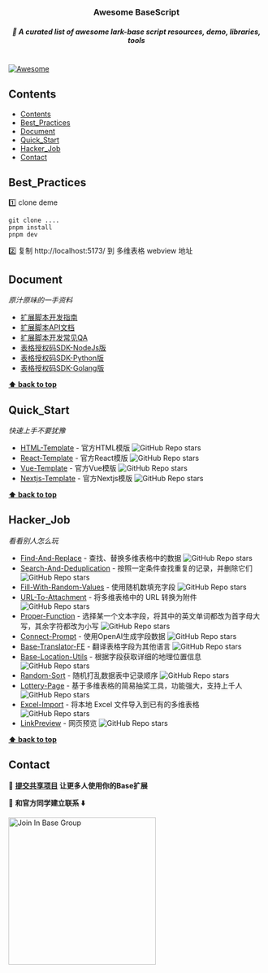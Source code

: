 
<h3 align='center'>Awesome BaseScript</h3>
<h5 align='center'>🍻 A curated list of awesome lark-base script resources, demo, libraries, tools</h5>

#
[![Awesome](https://cdn.rawgit.com/sindresorhus/awesome/d7305f38d29fed78fa85652e3a63e154dd8e8829/media/badge.svg)](https://github.com/sindresorhus/awesome)



## Contents

- [Contents](#contents)
- [Best\_Practices](#best_practices)
- [Document](#document)
- [Quick\_Start](#quick_start)
- [Hacker\_Job](#hacker_job)
- [Contact](#contact)
## Best_Practices

1️⃣ clone deme
```
git clone ....
pnpm install
pnpm dev
```
2️⃣ 复制 http://localhost:5173/ 到 多维表格 webview 地址


## Document
_原汁原味的一手资料_

- [扩展脚本开发指南](https://bytedance.feishu.cn/docx/HazFdSHH9ofRGKx8424cwzLlnZc)
- [扩展脚本API文档](https://bytedance.feishu.cn/docx/HjCEd1sPzoVnxIxF3LrcKnepnUf)
- [扩展脚本开发常见QA](https://bytedance.feishu.cn/docx/QpMLdHkoporxOHxya5mcxhxln6f)
- [表格授权码SDK-NodeJs版](https://bytedance.feishu.cn/wiki/Idp0wzDNRi5ALZkCsSZcB9y4nSb)
- [表格授权码SDK-Python版](https://bytedance.feishu.cn/wiki/E95iw3QohiOOolkjmXwcVsC5nae)
- [表格授权码SDK-Golang版](https://bytedance.feishu.cn/docx/T7p3dIDILoaV6KxpKvRclV1Znrg)
  
**[⬆ back to top](#contents)**
  

## Quick_Start
_快速上手不要犹豫_
- [HTML-Template](https://github.com/ConnectAI-E/BaseScript-HTML-Template) - 官方HTML模版 ![GitHub Repo stars](https://img.shields.io/github/stars/ConnectAI-E/BaseScript-HTML-Template)
- [React-Template](https://github.com/ConnectAI-E/BaseScript-React-Template) - 官方React模版 ![GitHub Repo stars](https://img.shields.io/github/stars/ConnectAI-E/BaseScript-React-Template)
- [Vue-Template](https://github.com/ConnectAI-E/BaseScript-Vue-Template) - 官方Vue模版 ![GitHub Repo stars](https://img.shields.io/github/stars/ConnectAI-E/BaseScript-Vue-Template)
- [Nextjs-Template](https://github.com/ConnectAI-E/BaseScript-Nextjs-Template) - 官方Nextjs模版 ![GitHub Repo stars](https://img.shields.io/github/stars/ConnectAI-E/BaseScript-Nextjs-Template)

**[⬆ back to top](#contents)**

## Hacker_Job
_看看别人怎么玩_
- [Find-And-Replace](https://github.com/ConnectAI-E/BaseScipt-FindAndReplace) - 查找、替换多维表格中的数据 ![GitHub Repo stars](https://img.shields.io/github/stars/ConnectAI-E/BaseScipt-FindAndReplace)
- [Search-And-Deduplication](https://github.com/ConnectAI-E/BaseScript-SearchAndDeduplication) - 按照一定条件查找重复的记录，并删除它们 ![GitHub Repo stars](https://img.shields.io/github/stars/ConnectAI-E/BaseScript-SearchAndDeduplication)
- [Fill-With-Random-Values](https://github.com/ConnectAI-E/BaseScript-FillwithRandomValues) - 使用随机数填充字段 ![GitHub Repo stars](https://img.shields.io/github/stars/ConnectAI-E/BaseScript-FillwithRandomValues)
- [URL-To-Attachment](https://github.com/ConnectAI-E/BaseScript-URLtoAttachment) - 将多维表格中的 URL 转换为附件 ![GitHub Repo stars](https://img.shields.io/github/stars/ConnectAI-E/BaseScript-URLtoAttachment)
- [Proper-Function](https://github.com/ConnectAI-E/BaseScript-ProperFunction) - 选择某一个文本字段，将其中的英文单词都改为首字母大写，其余字符都改为小写 ![GitHub Repo stars](https://img.shields.io/github/stars/ConnectAI-E/BaseScript-ProperFunction)
- [Connect-Prompt](https://github.com/ConnectAI-E/BaseScript-ConnectPrompt) -  使用OpenAI生成字段数据 ![GitHub Repo stars](https://img.shields.io/github/stars/ConnectAI-E/BaseScript-ConnectPrompt)
- [Base-Translator-FE](https://github.com/ConnectAI-E/BaseScript-BaseTranslatorFE) - 翻译表格字段为其他语言 ![GitHub Repo stars](https://img.shields.io/github/stars/ConnectAI-E/BaseScript-BaseTranslatorFE)
- [Base-Location-Utils](https://github.com/ConnectAI-E/BaseScript-BaseLocationUtils) - 根据字段获取详细的地理位置信息 ![GitHub Repo stars](https://img.shields.io/github/stars/ConnectAI-E/BaseScript-BaseLocationUtils)
- [Random-Sort](https://github.com/ConnectAI-E/BaseScript-RandomSort) - 随机打乱数据表中记录顺序 ![GitHub Repo stars](https://img.shields.io/github/stars/ConnectAI-E/BaseScript-RandomSort)
- [Lottery-Page](https://github.com/ConnectAI-E/BaseScript-LotteryPage) - 基于多维表格的简易抽奖工具，功能强大，支持上千人 ![GitHub Repo stars](https://img.shields.io/github/stars/ConnectAI-E/BaseScript-LotteryPage)
- [Excel-Import](https://github.com/ConnectAI-E/BaseScript-ExcelImport) - 将本地 Excel 文件导入到已有的多维表格 ![GitHub Repo stars](https://img.shields.io/github/stars/ConnectAI-E/BaseScript-ExcelImport)
- [LinkPreview](https://github.com/ConnectAI-E/BaseScript-LinkPreview) - 网页预览 ![GitHub Repo stars](https://img.shields.io/github/stars/ConnectAI-E/BaseScript-LinkPreview)

  
**[⬆ back to top](#contents)**

## Contact

🍻 **[提交共享项目](https://bytedance.feishu.cn/share/base/form/shrcnwEhiP3yXlHko8LXFGBw1Ic) 让更多人使用你的Base扩展**

🙈 **和官方同学建立联系 ⬇️**

<a href="https://applink.feishu.cn/client/chat/chatter/add_by_link?link_token=c55n4142-fce8-4792-b851-f92c9c7d8300">
  <img alt="Join In Base Group" src="https://github-production-user-asset-6210df.s3.amazonaws.com/50035229/253514789-ab8dc6fb-dd5a-42d7-89be-31f2f0385855.png" style="width: 290px;" />
</a>

